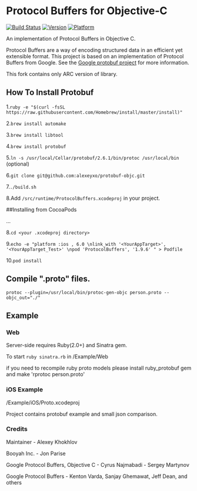 Protocol Buffers for Objective-C
================================

[![Build Status](https://travis-ci.org/alexeyxo/protobuf-objc.svg?branch=master)](https://travis-ci.org/alexeyxo/protobuf-objc) [![Version](http://img.shields.io/cocoapods/v/ProtocolBuffers.svg)](http://cocoapods.org/?q=ProtocolBuffers) [![Platform](http://img.shields.io/cocoapods/p/ProtocolBuffers.svg)](http://cocoapods.org/?q=ProtocolBuffers)

An implementation of Protocol Buffers in Objective C.

Protocol Buffers are a way of encoding structured data in an efficient yet extensible format. This project is based on an implementation of Protocol Buffers from Google. See the [Google protobuf project](https://developers.google.com/protocol-buffers/docs/overview) for more information.

This fork contains only ARC version of library.

How To Install Protobuf
-----------------------

1.`ruby -e "$(curl -fsSL https://raw.githubusercontent.com/Homebrew/install/master/install)"`

2.`brew install automake`

3.`brew install libtool`

4.`brew install protobuf`

5.`ln -s /usr/local/Cellar/protobuf/2.6.1/bin/protoc /usr/local/bin` (optional)

6.`git clone git@github.com:alexeyxo/protobuf-objc.git`

7.`./build.sh`

8.Add `/src/runtime/ProtocolBuffers.xcodeproj` in your project.

##Installing from CocoaPods

...

8.`cd <your .xcodeproj directory>`

9.`echo -e "platform :ios , 6.0 \nlink_with '<YourAppTarget>', '<YourAppTarget_Test>' \npod 'ProtocolBuffers', '1.9.6' " > Podfile`

10.`pod install`

Compile ".proto" files.
-----------------------

`protoc --plugin=/usr/local/bin/protoc-gen-objc person.proto --objc_out="./"`

Example
-------

### Web

Server-side requires Ruby(2.0+) and Sinatra gem.

To start `ruby sinatra.rb` in /Example/Web

if you need to recompile ruby proto models please install ruby_protobuf gem and make 'rprotoc person.proto'

### iOS Example

/Example/iOS/Proto.xcodeproj

Project contains protobuf example and small json comparison.

### Credits

Maintainer - Alexey Khokhlov

Booyah Inc. - Jon Parise

Google Protocol Buffers, Objective C - Cyrus Najmabadi - Sergey Martynov

Google Protocol Buffers - Kenton Varda, Sanjay Ghemawat, Jeff Dean, and others

